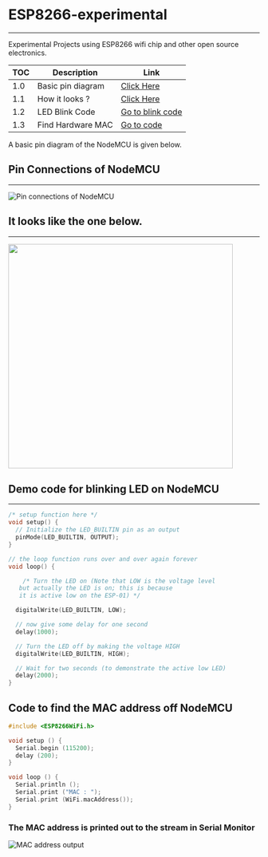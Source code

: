 # ESP8266-experimental
--------------------------
 Experimental Projects using ESP8266 wifi chip and other open source electronics.

|  TOC |  Description | Link |
|---|---|---|
|  1.0 | Basic pin diagram |  [Click Here](#Pin-Connections-of-NodeMCU ) |
|  1.1 | How it looks ?  | [Click Here](#It-looks-like-the-one-below)  |
|  1.2 | LED Blink Code |  [Go to blink code](#Demo-code-for-blinking-LED-on-NodeMCU) |
| 1.3  | Find Hardware MAC  |  [Go to code](#Code-to-find-the-MAC-address-off-NodeMCU) |

 A basic pin diagram of the NodeMCU is given below.


 ## Pin Connections of NodeMCU
 --------------------------------
 ![Pin connections of NodeMCU](https://firebasestorage.googleapis.com/v0/b/esp8266-experiments.appspot.com/o/esp8266-main%2Fpin-diargam-nodeMCU%2FNodeMCUpins.png?alt=media&token=797f5613-7b60-4379-b420-ac8b255fc37e)

 ## It looks like the one below.
 ---------------------------------
<img src="https://firebasestorage.googleapis.com/v0/b/esp8266-experiments.appspot.com/o/esp8266-main%2Freal-images-nodemcu%2FNodemcu.jpg?alt=media&token=ef6f87da-c9b7-4411-9665-5e0cbc8d7669" heigh="200" width="450">

## Demo code for blinking LED on NodeMCU
----------------------------------------
```c
/* setup function here */
void setup() {
  // Initialize the LED_BUILTIN pin as an output
  pinMode(LED_BUILTIN, OUTPUT);
}

// the loop function runs over and over again forever
void loop() {

    /* Turn the LED on (Note that LOW is the voltage level
   but actually the LED is on; this is because
   it is active low on the ESP-01) */

  digitalWrite(LED_BUILTIN, LOW);

  // now give some delay for one second
  delay(1000);

  // Turn the LED off by making the voltage HIGH
  digitalWrite(LED_BUILTIN, HIGH);  

  // Wait for two seconds (to demonstrate the active low LED)
  delay(2000);
}
```

## Code to find the MAC address off NodeMCU
```c
#include <ESP8266WiFi.h>

void setup () {
  Serial.begin (115200);
  delay (200);
}

void loop () {
  Serial.println ();
  Serial.print ("MAC : ");
  Serial.print (WiFi.macAddress());
}
```

###  The MAC address is printed out to the stream in Serial Monitor
![MAC address output](https://firebasestorage.googleapis.com/v0/b/esp8266-experiments.appspot.com/o/esp8266-main%2Foutput-screen-images%2Fmac-find-serial.jpg?alt=media&token=16b20462-3f65-40fc-8f43-fd6766beb804)